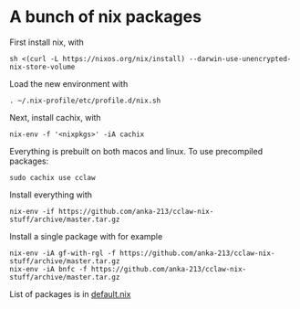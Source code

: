 # A bunch of nix packages

First install nix, with
```
sh <(curl -L https://nixos.org/nix/install) --darwin-use-unencrypted-nix-store-volume
```

Load the new environment with
```
. ~/.nix-profile/etc/profile.d/nix.sh
```

Next, install cachix, with
```
nix-env -f '<nixpkgs>' -iA cachix
```

Everything is prebuilt on both macos and linux. To use precompiled packages:
```
sudo cachix use cclaw
```

Install everything with

```
nix-env -if https://github.com/anka-213/cclaw-nix-stuff/archive/master.tar.gz
```

Install a single package with for example

```
nix-env -iA gf-with-rgl -f https://github.com/anka-213/cclaw-nix-stuff/archive/master.tar.gz
nix-env -iA bnfc -f https://github.com/anka-213/cclaw-nix-stuff/archive/master.tar.gz
```

List of packages is in [default.nix](./default.nix)
